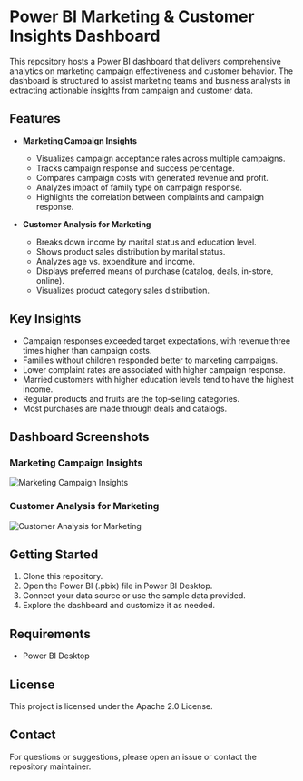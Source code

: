 # Power BI Marketing & Customer Insights Dashboard

This repository hosts a Power BI dashboard that delivers comprehensive analytics on marketing campaign effectiveness and customer behavior. The dashboard is structured to assist marketing teams and business analysts in extracting actionable insights from campaign and customer data.

## Features

- **Marketing Campaign Insights**
  - Visualizes campaign acceptance rates across multiple campaigns.
  - Tracks campaign response and success percentage.
  - Compares campaign costs with generated revenue and profit.
  - Analyzes impact of family type on campaign response.
  - Highlights the correlation between complaints and campaign response.

- **Customer Analysis for Marketing**
  - Breaks down income by marital status and education level.
  - Shows product sales distribution by marital status.
  - Analyzes age vs. expenditure and income.
  - Displays preferred means of purchase (catalog, deals, in-store, online).
  - Visualizes product category sales distribution.

## Key Insights

- Campaign responses exceeded target expectations, with revenue three times higher than campaign costs.
- Families without children responded better to marketing campaigns.
- Lower complaint rates are associated with higher campaign response.
- Married customers with higher education levels tend to have the highest income.
- Regular products and fruits are the top-selling categories.
- Most purchases are made through deals and catalogs.

## Dashboard Screenshots

### Marketing Campaign Insights
![Marketing Campaign Insights](https://pplx-res.cloudinary.com/image/private/user_uploads/62499315/065da53e-c3fb-4d3b-abb9-b6a7c2e4df13/image.jpg)

### Customer Analysis for Marketing
![Customer Analysis for Marketing](https://pplx-res.cloudinary.com/image/private/user_uploads/62499315/fb2e0e1a-9c1c-42a3-b1f7-0324664e208f/image.jpg)

## Getting Started

1. Clone this repository.
2. Open the Power BI (.pbix) file in Power BI Desktop.
3. Connect your data source or use the sample data provided.
4. Explore the dashboard and customize it as needed.

## Requirements

- Power BI Desktop

## License

This project is licensed under the Apache 2.0 License.

## Contact

For questions or suggestions, please open an issue or contact the repository maintainer.
